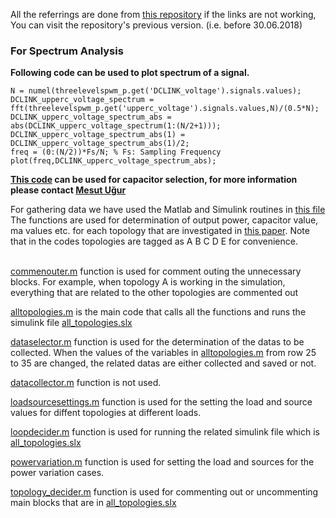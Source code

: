All the referrings are done from [this repository](https://github.com/hakansrc/mlv_inv) if the links are not working, You can visit the repository's previous version. (i.e. before 30.06.2018)
### For Spectrum Analysis

**Following code can be used to plot spectrum of a signal.**

    N = numel(threelevelspwm_p.get('DCLINK_voltage').signals.values);     
    DCLINK_upperc_voltage_spectrum = fft(threelevelspwm_p.get('upperc_voltage').signals.values,N)/(0.5*N);  
    DCLINK_upperc_voltage_spectrum_abs = abs(DCLINK_upperc_voltage_spectrum(1:(N/2+1)));  
    DCLINK_upperc_voltage_spectrum_abs(1) = DCLINK_upperc_voltage_spectrum_abs(1)/2;  
    freq = (0:(N/2))*Fs/N; % Fs: Sampling Frequency  
    plot(freq,DCLINK_upperc_voltage_spectrum_abs);  

**[This code](https://github.com/hakansrc/mlv_inv/blob/master/topologies%20to%20be%20evaluated/capacitorselection.m) can be used for capacitor selection, for more information please contact [Mesut Uğur](https://github.com/mesutto)**<br />


For gathering data we have used the Matlab and Simulink routines in [this file](https://github.com/hakansrc/mlv_inv/tree/master/topologies%20to%20be%20evaluated)
The functions are used for determination of output power, capacitor value, ma values etc. for each topology that are investigated in [this paper](https://github.com/mesutto/IMMD/blob/master/Paper/PEMC%202018/Final%20Paper/PEMC2018_FinalPaper.pdf). Note that in the codes topologies are tagged as A B C D E for convenience.

<br />[commenouter.m](https://github.com/hakansrc/mlv_inv/blob/master/topologies%20to%20be%20evaluated/commentouter.m) function is used for comment outing the unnecessary blocks. For example, when topology A is working in the simulation, everything that are related to the other topologies are commented out

[alltopologies.m](https://github.com/hakansrc/mlv_inv/blob/master/topologies%20to%20be%20evaluated/alltopologies.m) is the main code that calls all the functions and runs the simulink file [all_topologies.slx](https://github.com/hakansrc/mlv_inv/blob/master/topologies%20to%20be%20evaluated/all_topologies.slx)

[dataselector.m](https://github.com/hakansrc/mlv_inv/blob/master/topologies%20to%20be%20evaluated/dataselector.m) function is used for the determination of the datas to be collected. When the values of the variables in [alltopologies.m](https://github.com/hakansrc/mlv_inv/blob/master/topologies%20to%20be%20evaluated/alltopologies.m) from row 25 to 35 are changed, the related datas are either collected and saved or not.

[datacollector.m](https://github.com/hakansrc/mlv_inv/blob/master/topologies%20to%20be%20evaluated/datacollector.m) function is not used.

[loadsourcesettings.m](https://github.com/hakansrc/mlv_inv/blob/master/topologies%20to%20be%20evaluated/loadsourcesettings.m) function is used for the setting the load and source values for diffent topologies at different loads.

[loopdecider.m](https://github.com/hakansrc/mlv_inv/blob/master/topologies%20to%20be%20evaluated/loopdecider.m) function is used for running the related simulink file which is [all_topologies.slx](https://github.com/hakansrc/mlv_inv/blob/master/topologies%20to%20be%20evaluated/all_topologies.slx)

[powervariation.m](https://github.com/hakansrc/mlv_inv/blob/master/topologies%20to%20be%20evaluated/powervariation.m) function is used for setting the load and sources for the power variation cases.

[topology_decider.m](https://github.com/hakansrc/mlv_inv/blob/master/topologies%20to%20be%20evaluated/topology_decider.m) function is used for commenting out or uncommenting main blocks that are in [all_topologies.slx](https://github.com/hakansrc/mlv_inv/blob/master/topologies%20to%20be%20evaluated/all_topologies.slx)
